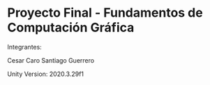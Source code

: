 # Proyecto Final - Fundamentos de Computación Gráfica
Integrantes:

Cesar Caro
Santiago Guerrero

Unity Version: 2020.3.29f1
